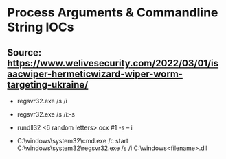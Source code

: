 # Process Arguments & Commandline String IOCs

## Source: https://www.welivesecurity.com/2022/03/01/isaacwiper-hermeticwizard-wiper-worm-targeting-ukraine/

* regsvr32.exe /s /i <path>
 
* regsvr32.exe /s /i:-s <path>
 
* rundll32 <current folder>\<6 random letters>.ocx #1 -s <path to HermeticWizard> – i <target IP>
  
* C:\windows\system32\cmd.exe /c start C:\windows\system32\\regsvr32.exe /s /i C:\windows\<filename>.dll
